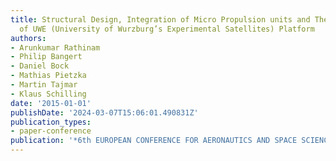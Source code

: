 ```yaml
---
title: Structural Design, Integration of Micro Propulsion units and Thermal Analysis
  of UWE (University of Wurzburg’s Experimental Satellites) Platform
authors:
- Arunkumar Rathinam
- Philip Bangert
- Daniel Bock
- Mathias Pietzka
- Martin Tajmar
- Klaus Schilling
date: '2015-01-01'
publishDate: '2024-03-07T15:06:01.490831Z'
publication_types:
- paper-conference
publication: '*6th EUROPEAN CONFERENCE FOR AERONAUTICS AND SPACE SCIENCES (EUCASS)*'
---
```

